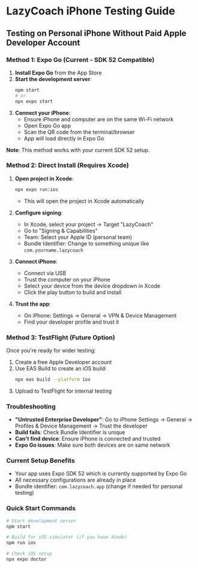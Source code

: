 # LazyCoach iPhone Testing Guide

## Testing on Personal iPhone Without Paid Apple Developer Account

### Method 1: Expo Go (Current - SDK 52 Compatible)
1. **Install Expo Go** from the App Store
2. **Start the development server**:
   ```bash
   npm start
   # or
   npx expo start
   ```
3. **Connect your iPhone**:
   - Ensure iPhone and computer are on the same Wi-Fi network
   - Open Expo Go app
   - Scan the QR code from the terminal/browser
   - App will load directly in Expo Go

**Note**: This method works with your current SDK 52 setup.

### Method 2: Direct Install (Requires Xcode)
1. **Open project in Xcode**:
   ```bash
   npx expo run:ios
   ```
   - This will open the project in Xcode automatically

2. **Configure signing**:
   - In Xcode, select your project → Target "LazyCoach"
   - Go to "Signing & Capabilities"
   - Team: Select your Apple ID (personal team)
   - Bundle Identifier: Change to something unique like `com.yourname.lazycoach`

3. **Connect iPhone**:
   - Connect via USB
   - Trust the computer on your iPhone
   - Select your device from the device dropdown in Xcode
   - Click the play button to build and install

4. **Trust the app**:
   - On iPhone: Settings → General → VPN & Device Management
   - Find your developer profile and trust it

### Method 3: TestFlight (Future Option)
Once you're ready for wider testing:
1. Create a free Apple Developer account
2. Use EAS Build to create an iOS build:
   ```bash
   npx eas build --platform ios
   ```
3. Upload to TestFlight for internal testing

### Troubleshooting
- **"Untrusted Enterprise Developer"**: Go to iPhone Settings → General → Profiles & Device Management → Trust the developer
- **Build fails**: Check Bundle Identifier is unique
- **Can't find device**: Ensure iPhone is connected and trusted
- **Expo Go issues**: Make sure both devices are on same network

### Current Setup Benefits
- Your app uses Expo SDK 52 which is currently supported by Expo Go
- All necessary configurations are already in place
- Bundle identifier: `com.lazycoach.app` (change if needed for personal testing)

### Quick Start Commands
```bash
# Start development server
npm start

# Build for iOS simulator (if you have Xcode)
npm run ios

# Check iOS setup
npx expo doctor
```